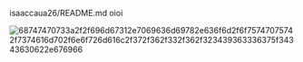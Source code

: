 isaaccaua26/README.md
oioi

![68747470733a2f2f696d67312e7069636d69782e636f6d2f6f75747075742f7374616d702f6e6f726d616c2f372f362f332f362f323439363336375f34343630622e676966](https://github.com/user-attachments/assets/f20ac32f-bce9-47f6-bf38-2d31a22fbe00)
